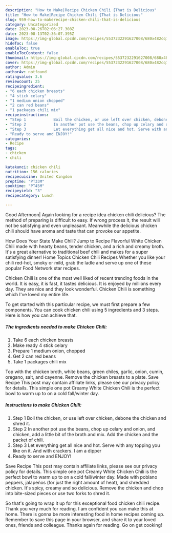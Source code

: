 ```yaml
---
description: "How to Make|Recipe Chicken Chili {That is Delicious"
title: "How to Make|Recipe Chicken Chili {That is Delicious"
slug: 959-how-to-makerecipe-chicken-chili-that-is-delicious
category: Uncategorized
date: 2023-08-26T02:06:27.308Z
date: 2023-08-13T02:36:07.395Z
image: https://img-global.cpcdn.com/recipes/5537232291627008/680x482cq70/chicken-chili-recipe-main-photo.jpg
hideToc: false
enableToc: true
enableTocContent: false
thumbnail: https://img-global.cpcdn.com/recipes/5537232291627008/680x482cq70/chicken-chili-recipe-main-photo.jpg
cover: https://img-global.cpcdn.com/recipes/5537232291627008/680x482cq70/chicken-chili-recipe-main-photo.jpg
author: Admin
authorAv: notfound
ratingvalue: 3.6
reviewcount: 25
recipeingredient:
- "6 each chicken breasts"
- "4 stick celary"
- "1 medium onion chopped"
- "2 can red beans"
- "1 packages chili mix"
recipeinstructions:
- "Step 1            Boil the chicken, or use left over chicken, debone the chicken and shred it."
- "Step 2            In another pot use the beans, chop up celary and onion, and chicken, add a little bit of the broth and mix. Add the chicken and the packet of chili."
- "Step 3            Let everything get all nice and hot. Serve with any topping you like on it. And with crackers. I am a dipper"
- "Ready to serve and ENJOY!"
categories:
- Recipe
tags:
- chicken
- chili

katakunci: chicken chili 
nutrition: 156 calories
recipecuisine: United Kingdom
preptime: "PT33M"
cooktime: "PT45M"
recipeyield: "3"
recipecategory: Lunch

---
```



Good Afternoon| Again looking for a recipe idea chicken chili delicious? The method of preparing is difficult to easy. If wrong process it, the result will not be satisfying and even unpleasant. Meanwhile the delicious chicken chili should have aroma and taste that can provoke our appetite.





How Does Your State Make Chili? Jump to Recipe Flavorful White Chicken Chili made with hearty beans, tender chicken, and a rich and creamy broth. It&#39;s a great alternative to traditional beef chili and makes for a super satisfying dinner! Home Topics Chicken Chili Recipes Whether you like your chili red-hot, smoky or mild, grab the ladle and serve up one of these popular Food Network star recipes.

Chicken Chili is one of the most well liked of recent trending foods in the world. It is easy, it is fast, it tastes delicious. It is enjoyed by millions every day. They are nice and they look wonderful. Chicken Chili is something which I've loved my entire life.


To get started with this particular recipe, we must first prepare a few components. You can cook chicken chili using 5 ingredients and 3 steps. Here is how you can achieve that.

<!--inarticleads1-->

##### The ingredients needed to make Chicken Chili:

1. Take 6 each chicken breasts
1. Make ready 4 stick celary
1. Prepare 1 medium onion, chopped
1. Get 2 can red beans
1. Take 1 packages chili mix


Top with the chicken broth, white beans, green chiles, garlic, onion, cumin, oregano, salt, and cayenne. Remove the chicken breasts to a plate. Save Recipe This post may contain affiliate links, please see our privacy policy for details. This simple one pot Creamy White Chicken Chili is the perfect bowl to warm up to on a cold fall/winter day. 

<!--inarticleads2-->

##### Instructions to make Chicken Chili:

1. Step 1            Boil the chicken, or use left over chicken, debone the chicken and shred it.
1. Step 2            In another pot use the beans, chop up celary and onion, and chicken, add a little bit of the broth and mix. Add the chicken and the packet of chili.
1. Step 3            Let everything get all nice and hot. Serve with any topping you like on it. And with crackers. I am a dipper
1. Ready to serve and ENJOY!

Save Recipe This post may contain affiliate links, please see our privacy policy for details. This simple one pot Creamy White Chicken Chili is the perfect bowl to warm up to on a cold fall/winter day. Made with poblano peppers, jalapeños (for just the right amount of heat), and shredded chicken. It&#39;s spicy, creamy and so delicious. Remove the chicken and chop into bite-sized pieces or use two forks to shred it. 

So that's going to wrap it up for this exceptional food chicken chili recipe. Thank you very much for reading. I am confident you can make this at home. There is gonna be more interesting food in home recipes coming up. Remember to save this page in your browser, and share it to your loved ones, friends and colleague. Thanks again for reading. Go on get cooking!
